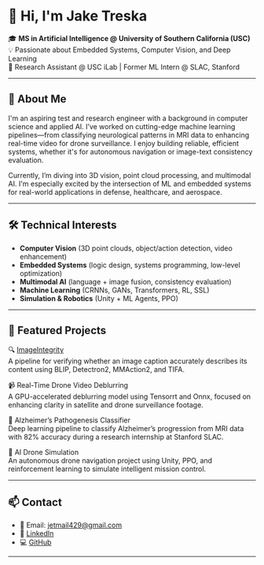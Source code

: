 # 👋 Hi, I'm Jake Treska

🎓 **MS in Artificial Intelligence @ University of Southern California (USC)**  
💡 Passionate about Embedded Systems, Computer Vision, and Deep Learning  
🔬 Research Assistant @ USC iLab | Former ML Intern @ SLAC, Stanford

---

## 🚀 About Me

I'm an aspiring test and research engineer with a background in computer science and applied AI. I’ve worked on cutting-edge machine learning pipelines—from classifying neurological patterns in MRI data to enhancing real-time video for drone surveillance. I enjoy building reliable, efficient systems, whether it's for autonomous navigation or image-text consistency evaluation.

Currently, I’m diving into 3D vision, point cloud processing, and multimodal AI. I'm especially excited by the intersection of ML and embedded systems for real-world applications in defense, healthcare, and aerospace.

---

## 🛠️ Technical Interests

- **Computer Vision** (3D point clouds, object/action detection, video enhancement)
- **Embedded Systems** (logic design, systems programming, low-level optimization)
- **Multimodal AI** (language + image fusion, consistency evaluation)
- **Machine Learning** (CRNNs, GANs, Transformers, RL, SSL)
- **Simulation & Robotics** (Unity + ML Agents, PPO)

---

## 🌟 Featured Projects

🔍 [ImageIntegrity](https://github.com/JakeTreska/ImageIntegrity)  
A pipeline for verifying whether an image caption accurately describes its content using BLIP, Detectron2, MMAction2, and TIFA.

📹 Real-Time Drone Video Deblurring  
A GPU-accelerated deblurring model using Tensorrt and Onnx, focused on enhancing clarity in satellite and drone surveillance footage.

🧠 Alzheimer’s Pathogenesis Classifier  
Deep learning pipeline to classify Alzheimer’s progression from MRI data with 82% accuracy during a research internship at Stanford SLAC.

🚁 AI Drone Simulation  
An autonomous drone navigation project using Unity, PPO, and reinforcement learning to simulate intelligent mission control.

---

## 📫 Contact

- 📧 Email: [jetmail429@gmail.com](mailto:jetmail429@gmail.com)  
- 💼 [LinkedIn](https://linkedin.com/in/jaketreska2024)  
- 💻 [GitHub](https://github.com/JakeTreska)

---
